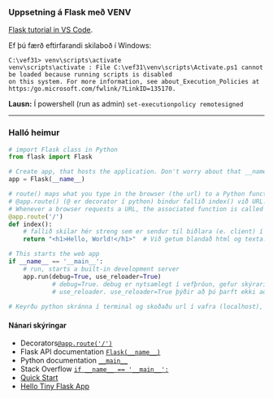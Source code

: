 ### Uppsetning á Flask með VENV 
[Flask tutorial in VS Code](https://code.visualstudio.com/docs/python/tutorial-flask).

Ef þú færð eftirfarandi skilaboð í Windows:

```
C:\vef31> venv\scripts\activate
venv\scripts\activate : File C:\vef31\venv\scripts\Activate.ps1 cannot be loaded because running scripts is disabled
on this system. For more information, see about_Execution_Policies at https:/go.microsoft.com/fwlink/?LinkID=135170. 
```
**Lausn:** Í powershell (run as admin)
`set-executionpolicy remotesigned`

---

### Halló heimur 
 
```python
# import Flask class in Python
from flask import Flask

# Create app, that hosts the application. Don't worry about that __name__ object, it's just a convention.
app = Flask(__name__)

# route() maps what you type in the browser (the url) to a Python function.
# @app.route() (@ er decorator í python) bindur fallið index() við URL. 
# Whenever a browser requests a URL, the associated function is called and the return value is sent back to the browser
@app.route('/')
def index():
    # fallið skilar hér streng sem er sendur til biðlara (e. client) í vafra.
    return "<h1>Hello, World!</h1>"  # Við getum blandað html og texta.

# This starts the web app 
if __name__ == '__main__':
    # run, starts a built-in development server
    app.run(debug=True, use_reloader=True)   
            # debug=True. debug er nytsamlegt í vefþróun, gefur skýrari villuskilaboð.
            # use_reloader. use_reloader=True þýðir að þú þarft ekki að endurkeyra python skrá stöðugt þegar þú gerir kóðabreytingar. 
     
# Keyrðu python skránna í terminal og skoðaðu url í vafra (localhost), en með Flask kemur web server sem vð getum notað
```

#### Nánari skýringar

- Decorators[`@app.route('/')`](decorators.md) 
- Flask API documentation [`Flask(__name__)`](https://flask.palletsprojects.com/en/2.2.x/api/#flask.Flask)
- Python documentation [`__main__`](https://docs.python.org/3/library/__main__.html)
- Stack Overflow [`if __name__ == '__main__':`](https://stackoverflow.com/questions/419163/what-does-if-name-main-do)
- [Quick Start](https://flask.palletsprojects.com/en/2.3.x/quickstart/)
- [Hello Tiny Flask App](http://www.compjour.org/lessons/flask-single-page/hello-tiny-flask-app/)
<!--
#### Ef við viljum sleppa `app.run` í kóðanum

- Stillum umhverfisbreytu í terminal: `$env:FLASK_APP = "app.py"`
- Keyrum app í terminal: `flask run` 

-->
